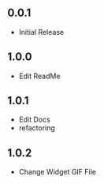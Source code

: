 ## 0.0.1

* Initial Release

## 1.0.0

* Edit ReadMe

## 1.0.1

* Edit Docs
* refactoring

## 1.0.2

* Change Widget GIF File
